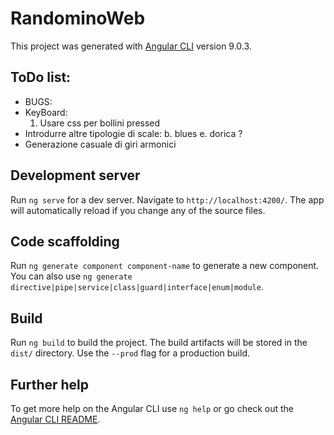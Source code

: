 # RandominoWeb

This project was generated with [Angular CLI](https://github.com/angular/angular-cli) version 9.0.3.

## ToDo list:
- BUGS:
- KeyBoard:
    1. Usare css per bollini pressed
- Introdurre altre tipologie di scale:
    b. blues
    e. dorica ?
- Generazione casuale di giri armonici

## Development server

Run `ng serve` for a dev server. Navigate to `http://localhost:4200/`. The app will automatically reload if you change any of the source files.

## Code scaffolding

Run `ng generate component component-name` to generate a new component. You can also use `ng generate directive|pipe|service|class|guard|interface|enum|module`.

## Build

Run `ng build` to build the project. The build artifacts will be stored in the `dist/` directory. Use the `--prod` flag for a production build.

## Further help

To get more help on the Angular CLI use `ng help` or go check out the [Angular CLI README](https://github.com/angular/angular-cli/blob/master/README.md).
